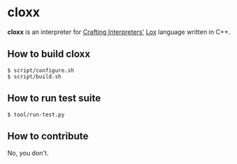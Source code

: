 # cloxx

__cloxx__ is an interpreter for [Crafting Interpreters'](http://www.craftinginterpreters.com/) [Lox](http://www.craftinginterpreters.com/the-lox-language.html) language written in C++.

## How to build cloxx

```
$ script/configure.sh
$ script/build.sh
```

## How to run test suite

```
$ tool/run-test.py
```

## How to contribute

No, you don't.